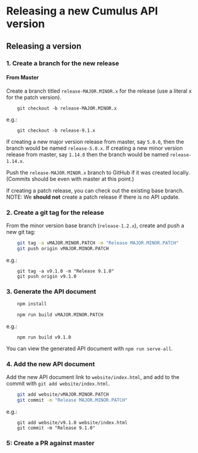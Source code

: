 # Releasing a new Cumulus API version

## Releasing a version

### 1. Create a branch for the new release

#### From Master

Create a branch titled `release-MAJOR.MINOR.x` for the release (use a literal x
for the patch version).

```shell
    git checkout -b release-MAJOR.MINOR.x
```
e.g.:
```shell
    git checkout -b release-9.1.x
```

If creating a new major version release from master, say `5.0.0`, then the
branch would be named `release-5.0.x`. If creating a new minor version release
from master, say `1.14.0` then the branch would be named `release-1.14.x`.

Push the `release-MAJOR.MINOR.x` branch to GitHub if it was created locally.
(Commits should be even with master at this point.)

If creating a patch release, you can check out the existing base branch. NOTE:
We **should not** create a patch release if there is no API update.

### 2. Create a git tag for the release

From the minor version base branch (`release-1.2.x`), create and push a new git
tag:

```bash
    git tag -a vMAJOR.MINOR.PATCH -m "Release MAJOR.MINOR.PATCH"
    git push origin vMAJOR.MINOR.PATCH
```
e.g.:
```shell
    git tag -a v9.1.0 -m "Release 9.1.0"
    git push origin v9.1.0
```

### 3. Generate the API document

```bash
    npm install
```
```bash
    npm run build vMAJOR.MINOR.PATCH
```
e.g.:
```shell
    npm run build v9.1.0
```

You can view the generated API document with `npm run serve-all`.

### 4. Add the new API document

Add the new API document link to `website/index.html`, and add to the commit with `git add
website/index.html`.

```bash
    git add website/vMAJOR.MINOR.PATCH
    git commit -m "Release MAJOR.MINOR.PATCH"
```
e.g.:
```shell
    git add website/v9.1.0 website/index.html
    git commit -m "Release 9.1.0"
```

### 5: Create a PR against master
